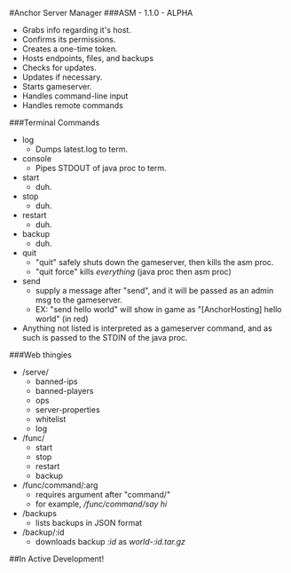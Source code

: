 #Anchor Server Manager
###ASM - 1.1.0 - ALPHA

 - Grabs info regarding it's host.
 - Confirms its permissions.
 - Creates a one-time token.
 - Hosts endpoints, files, and backups
 - Checks for updates.
 - Updates if necessary.
 - Starts gameserver.
 - Handles command-line input
 - Handles remote commands
 
###Terminal Commands
 - log
   - Dumps latest.log to term.
 - console
   - Pipes STDOUT of java proc to term.
 - start
   - duh.
 - stop
   - duh.
 - restart
   - duh.
 - backup
   - duh.
 - quit
   - "quit" safely shuts down the gameserver, then kills the asm proc.
   - "quit force" kills *everything* (java proc then asm proc)
 - send
   - supply a message after "send", and it will be passed as an admin msg to the gameserver.
   - EX: "send hello world" will show in game as "[AnchorHosting] hello world" (in red)
 - Anything not listed is interpreted as a gameserver command, and as such is passed to the STDIN of the java proc.
 
###Web thingies
 - /serve/
   - banned-ips
   - banned-players
   - ops
   - server-properties
   - whitelist
   - log
 - /func/
   - start
   - stop
   - restart
   - backup
 - /func/command/:arg
   - requires argument after "command/"
   - for example, */func/command/say hi*
 - /backups
   - lists backups in JSON format
 - /backup/:id
   - downloads backup *:id* as *world-:id.tar.gz*
 
##In Active Development!